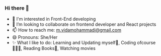 ### Hi there 👋
- 🌱 I'm interested in Front-End developing
- 👯 I’m looking to collaborate on frontend developer and React projects
- 📫 How to reach me: m.vidamohammadi@gmail.com
- 😄 Pronouns: She/Her
- ✨ What I like to do: Learning and Updating myself💫, Coding ofcourse👩🏻‍💻, Reading Books📖, Watching movies
